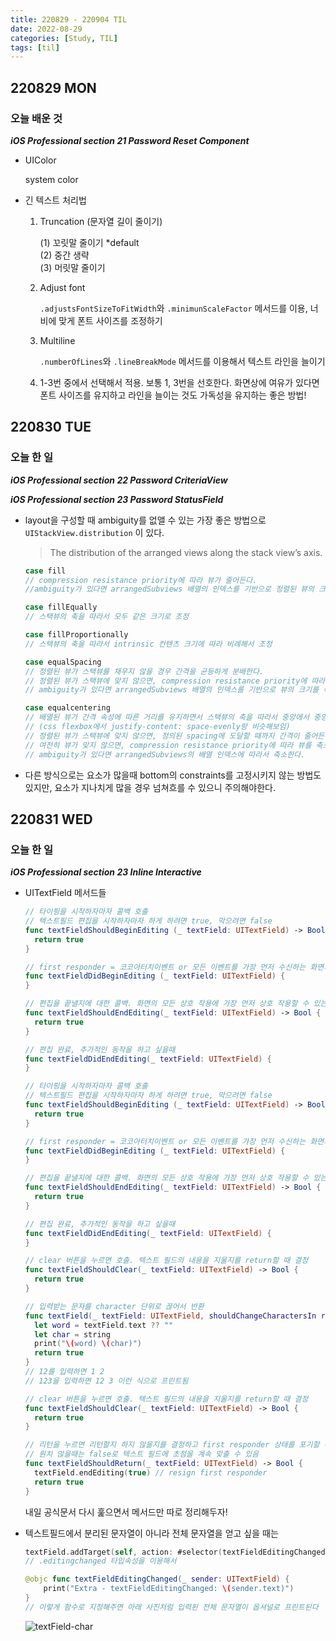 ```yaml
---
title: 220829 - 220904 TIL
date: 2022-08-29
categories: [Study, TIL]
tags: [til]
---
```


## 220829 MON

### 오늘 배운 것

**_iOS Professional section 21 Password Reset Component_**

-   UIColor

    system color

-   긴 텍스트 처리법

    1.   Truncation (문자열 길이 줄이기)

         (1) 꼬릿말 줄이기 *default  
    (2) 중간 생략  
         (3) 머릿말 줄이기

    2.   Adjust font

         `.adjustsFontSizeToFitWidth`와 `.minimunScaleFactor` 메서드를 이용, 너비에 맞게 폰트 사이즈를 조정하기

    3.   Multiline

         `.numberOfLines`와 `.lineBreakMode` 메서드를 이용해서 텍스트 라인을 늘이기

    4.   1-3번 중에서 선택해서 적용. 보통 1, 3번을 선호한다. 화면상에 여유가 있다면 폰트 사이즈를 유지하고 라인을 늘이는 것도 가독성을 유지하는 좋은 방법!



## 220830 TUE

### 오늘 한 일

**_iOS Professional section 22 Password CriteriaView_**

**_iOS Professional section 23 Password StatusField_**

-   layout을 구성할 때 ambiguity를 없앨 수 있는 가장 좋은 방법으로 `UIStackView.distribution` 이 있다.  

    >   The distribution of the arranged views along the stack view’s axis.

    ```swift
    case fill
    // compression resistance priority에 따라 뷰가 줄어든다.
    //ambiguity가 있다면 arrangedSubviews 배열의 인덱스를 기반으로 정렬된 뷰의 크기를 조정한다.
    
    case fillEqually
    // 스택뷰의 축을 따라서 모두 같은 크기로 조정
    
    case fillProportionally
    // 스택뷰의 축을 따라서 intrinsic 컨텐츠 크기에 따라 비례해서 조정
    
    case equalSpacing
    // 정렬된 뷰가 스택뷰를 채우지 않을 경우 간격을 균등하게 분배한다.
    // 정렬된 뷰가 스택뷰에 맞지 않으면, compression resistance priority에 따라 뷰가 줄어든다.
    // ambiguity가 있다면 arrangedSubviews 배열의 인덱스를 기반으로 뷰의 크기를 축소한다.
    
    case equalcentering
    // 배열된 뷰가 간격 속성에 따른 거리를 유지하면서 스택뷰의 축을 따라서 중앙에서 중앙까지의 간격이 같게 배치하려고 시도한다
    // (css flexbox에서 justify-content: space-evenly랑 비슷해보임)
    // 정렬된 뷰가 스택뷰에 맞지 않으면, 정의된 spacing에 도달할 때까지 간격이 줄어든다.
    // 여전히 뷰가 맞지 않으면, compression resistance priority에 따라 뷰를 축소하고
    // ambiguity가 있다면 arrangedSubviews의 배열 인덱스에 따라서 축소한다.
    ```

-   다른 방식으로는 요소가 많을때 bottom의 constraints를 고정시키지 않는 방법도 있지만, 요소가 지나치게 많을 경우 넘쳐흐를 수 있으니 주의해야한다.



## 220831 WED

### 오늘 한 일

**_iOS Professional section 23 Inline Interactive_**

-   UITextField 메서드들

    ~~~swift
    // 타이핑을 시작하자마자 콜백 호출
    // 텍스트필드 편집을 시작하자마자 하게 하려면 true, 막으려면 false
    func textFieldShouldBeginEditing (_ textField: UITextField) -> Bool {
      return true
    }
    
    // first responder = 코코아터치이벤트 or 모든 이벤트를 가장 먼저 수신하는 화면의 컨트롤
    func textFieldDidBeginEditing (_ textField: UITextField) {
    }
    
    // 편집을 끝낼지에 대한 콜백. 화면의 모든 상호 작용에 가장 먼저 상호 작용할 수 있는 기능을 포기하는 것.
    func textFieldShouldEndEditing(_ textField: UITextField) -> Bool {
      return true
    }
    
    // 편집 완료, 추가적인 동작을 하고 싶을때
    func textFieldDidEndEditing(_ textField: UITextField) {
    }
    
    // 타이핑을 시작하자마자 콜백 호출
    // 텍스트필드 편집을 시작하자마자 하게 하려면 true, 막으려면 false
    func textFieldShouldBeginEditing (_ textField: UITextField) -> Bool {
      return true
    }
    
    // first responder = 코코아터치이벤트 or 모든 이벤트를 가장 먼저 수신하는 화면의 컨트롤
    func textFieldDidBeginEditing (_ textField: UITextField) {
    }
    
    // 편집을 끝낼지에 대한 콜백. 화면의 모든 상호 작용에 가장 먼저 상호 작용할 수 있는 기능을 포기하는 것.
    func textFieldShouldEndEditing(_ textField: UITextField) -> Bool {
      return true
    }
    
    // 편집 완료, 추가적인 동작을 하고 싶을때
    func textFieldDidEndEditing(_ textField: UITextField) {
    }
    
    // clear 버튼을 누르면 호출. 텍스트 필드의 내용을 지울지를 return할 때 결정
    func textFieldShouldClear(_ textField: UITextField) -> Bool {
      return true
    }
    
    // 입력받는 문자를 character 단위로 끊어서 반환
    func textField(_ textField: UITextField, shouldChangeCharactersIn range: NSRange, replacementString string: String) -> Bool {
      let word = textField.text ?? ""
      let char = string
      print("\(word) \(char)")
      return true
    }
    // 12를 입력하면 1 2
    // 123을 입력하면 12 3 이런 식으로 프린트됨
    
    // clear 버튼을 누르면 호출. 텍스트 필드의 내용을 지울지를 return할 때 결정
    func textFieldShouldClear(_ textField: UITextField) -> Bool {
      return true
    }
    
    // 리턴을 누르면 리턴할지 하지 않을지를 결정하고 first responder 상태를 포기할 수도 있다
    // 원치 않을때는 false로 텍스트 필드에 초점을 계속 맞출 수 있음
    func textFieldShouldReturn(_ textField: UITextField) -> Bool {
      textField.endEditing(true) // resign first responder
      return true
    }
    ~~~
    
    내일 공식문서 다시 훑으면서 메서드만 따로 정리해두자!
    
-   텍스트필드에서 분리된 문자열이 아니라 전체 문자열을 얻고 싶을 때는

    ```swift
    textField.addTarget(self, action: #selector(textFieldEditingChanged), for: .editingChanged)
    // .editingchanged 타입속성을 이용해서
    
    @objc func textFieldEditingChanged(_ sender: UITextField) {
        print("Extra - textFieldEditingChanged: \(sender.text)")
    }
    // 이렇게 함수로 지정해주면 아래 사진처럼 입력된 전체 문자열이 옵셔널로 프린트된다
    ```

    ![textField-char](https://user-images.githubusercontent.com/109815324/187712826-238ac294-d219-4ca0-a482-11ca581a8931.png)

    

